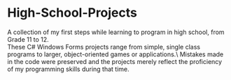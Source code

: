 # High-School-Projects
A collection of my first steps while learning to program in high school, from Grade 11 to 12.\
These C# Windows Forms projects range from simple, single class programs to larger, object-oriented games or applications.\ 
Mistakes made in the code were preserved and the projects merely reflect the proficiency of my programming skills during that time.

